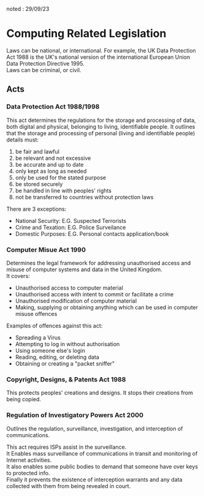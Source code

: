 noted : 29/09/23

# Computing Related Legislation

Laws can be national, or international. For example, the UK Data Protection Act 1988 is the UK's national version of the international European Union Data Protection Directive 1995.  
Laws can be criminal, or civil.

## Acts

### Data Protection Act 1988/1998

This act determines the regulations for the storage and processing of data, both digital and physical, belonging to living, identifiable people.
It outlines that the storage and processing of personal (living and identifiable people) details must:

1. be fair and lawful
2. be relevant and not excessive
3. be accurate and up to date
4. only kept as long as needed
5. only be used for the stated purpose
6. be stored securely
7. be handled in line with peoples' rights
8. not be transferred to countries without protection laws

There are 3 exceptions:

-   National Security: E.G. Suspected Terrorists
-   Crime and Texation: E.G. Police Surveilance
-   Domestic Purposes: E.G. Personal contacts application/book

### Computer Misue Act 1990

Determines the legal framework for addressing unauthorised access and misuse of computer systems and data in the United Kingdom.  
It covers:

-   Unauthorised access to computer material
-   Unauthorised access with intent to commit or facilitate a crime
-   Unauthorised modification of computer material
-   Making, supplying or obtaining anything which can be used in computer misuse offences

Examples of offences against this act:

-   Spreading a Virus
-   Attempting to log in without authorisation
-   Using someone else's login
-   Reading, editing, or deleting data
-   Obtaining or creating a "packet sniffer"

### Copyright, Designs, & Patents Act 1988

This protects peoples' creations and designs. It stops their creations from being copied.

### Regulation of Investigatory Powers Act 2000

Outlines the regulation, surveillance, investigation, and interception of communications.

This act requires ISPs assist in the surveillance.  
It Enables mass surveillance of communications in transit and monitoring of Internet activities.  
It also enables some public bodies to demand that someone have over keys to protected info.  
Finally it prevents the existence of interception warrants and any data collected with them from being revealed in court.
